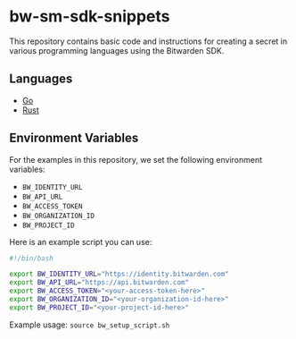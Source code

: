 # bw-sm-sdk-snippets

This repository contains basic code and instructions for creating a secret in various programming languages using the Bitwarden SDK.

## Languages

- [Go](./sdk-go/instructions.md)
- [Rust](./sdk-rust/instructions.md)

## Environment Variables

For the examples in this repository, we set the following environment variables:
- `BW_IDENTITY_URL`
- `BW_API_URL`
- `BW_ACCESS_TOKEN`
- `BW_ORGANIZATION_ID`
- `BW_PROJECT_ID`

Here is an example script you can use:

```bash
#!/bin/bash

export BW_IDENTITY_URL="https://identity.bitwarden.com"
export BW_API_URL="https://api.bitwarden.com"
export BW_ACCESS_TOKEN="<your-access-token-here>"
export BW_ORGANIZATION_ID="<your-organization-id-here>"
export BW_PROJECT_ID="<your-project-id-here>"
```

Example usage: `source bw_setup_script.sh`
